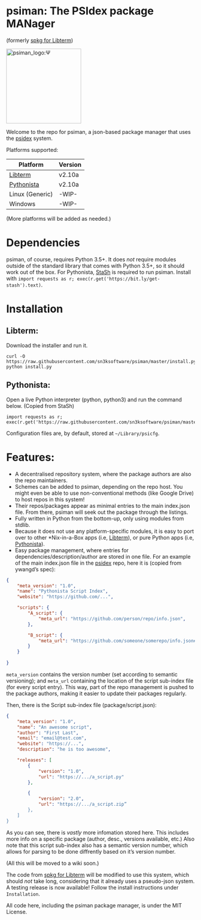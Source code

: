 # psiman: The PSIdex package MANager
(formerly [spkg for Libterm](https://github.com/sn3ksoftware/sandpkg/tree/testing))

<img src="https://raw.githubusercontent.com/sn3ksoftware/psiman/master/psiman_logo.png" alt="psiman_logo:Ψ" width="200"/>

Welcome to the repo for psiman, a json-based package manager that uses the [psidex](https://github.com/sn3ksoftware/psidex) system.

Platforms supported:

| Platform  | Version  |
| --- | --- |
| [Libterm](https://github.com/ColdGrub1384/LibTerm) | v2.10a |
| [Pythonista](http://omz-software.com/pythonista/) | v2.10a |
| Linux (Generic) | -WIP- |
| Windows | -WIP- |

(More platforms will be added as needed.)
# Dependencies
psiman, of course, requires Python 3.5+.
It does _not_ require modules outside of the standard library that comes with Python 3.5+, so it should work out of the box.
For Pythonista, [StaSh](https://github.com/ywangd/stash) is required to run psiman.
Install with `import requests as r; exec(r.get('https://bit.ly/get-stash').text)`.
# Installation
## Libterm:
Download the installer and run it.
```
curl -O https://raw.githubusercontent.com/sn3ksoftware/psiman/master/install.py
python install.py
```
## Pythonista:
Open a live Python interpreter (python, python3) and run the command below. (Copied from StaSh)
```
import requests as r; exec(r.get('https://raw.githubusercontent.com/sn3ksoftware/psiman/master/install.py').text)
```
Configuration files are, by default, stored at `~/Library/psicfg`.
# Features:
* A decentralised repository system, where the package authors are also the repo maintainers.
* Schemes can be added to psiman, depending on the repo host. You might even be able to use non-conventional methods (like Google Drive) to host repos in this system!
* Their repos/packages appear as minimal entries to the main index.json file. From there, psiman will seek out the package through the listings.
* Fully written in Python from the bottom-up, only using modules from stdlib. 
* Because it does not use any platform-specific modules, it is easy to port over to other *Nix-in-a-Box apps (i.e, [Libterm](https://github.com/ColdGrub1384/LibTerm)), or pure Python apps (i.e, [Pythonista](http://omz-software.com/pythonista/)).
* Easy package management, where entries for dependencies/description/author are stored in one file.
For an example of the main index.json file in the [psidex](https://github.com/sn3ksoftware/psidex) repo, here it is (copied from ywangd’s spec):
```json
{
    "meta_version": "1.0",
    "name": "Pythonista Script Index",
    "website": "https://github.com/...",

    "scripts": {
        "A_script": {
            "meta_url": "https://github.com/person/repo/info.json",
        },

        "B_script": {
            "meta_url": "https://github.com/someone/somerepo/info.json#B_script",
        }
    }
    
}
```
`meta_version` contains the version number (set according to semantic versioning);
and `meta_url` containing the location of the script sub-index file (for every script entry).
This way, part of the repo management is pushed to the package authors, making it easier to update
their packages regularly.

Then, there is the Script sub-index file (package/script.json):
```json
{
    "meta_version": "1.0",  
    "name": "An awesome script",
    "author": "First Last",
    "email": "email@test.com",
    "website": "https://...",
    "description": "he is too awesome",

    "releases": [ 
        {
            "version": "1.0", 
            "url": "https://.../a_script.py"
        },

        {
            "version": "2.0", 
            "url": "https://.../a_script.zip”
        },
    ]
}
```
As you can see, there is _vastly_ more infomation stored here.
This includes more info on a specific package (author, desc., versions available, etc.)
Also note that this script sub-index also has a semantic version number, which allows for
parsing to be done diffrently based on it’s version number.

(All this will be moved to a wiki soon.)

The code from [spkg for Libterm](https://github.com/sn3ksoftware/sandpkg/tree/testing) will be modified to use this system, which should _not_ take long,
considering that it already uses a pseudo-json system.
A testing release is now available! Follow the install instructions under `Installation`.

All code here, including the psiman package manager, is under the MIT License.
